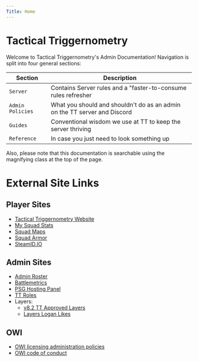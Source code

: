 ```yaml
---
Title: Home
---
```


# Tactical Triggernometry

Welcome to Tactical Triggernometry's Admin Documentation!  Navigation is split into four general sections:

|Section|Description|
|-------|---------- |
|`Server`| Contains Server rules and a "faster-to-consume rules refresher| 
|`Admin Policies`| What you should and shouldn't do as an admin on the TT server and Discord|
|`Guides`| Conventional wisdom we use at TT to keep the server thriving|
|`Reference`| In case you just need to look something up|

Also, please note that this documentation is searchable using the magnifying class at the top of the page.

# External Site Links

## Player Sites

* [Tactical Triggernometry Website](http://tacticaltriggernometry.com/)
* [My Squad Stats](https://mysquadstats.com/)
* [Squad Maps](https://squadmaps.com/)
* [Squad Armor](https://squad-armor.com/)
* [SteamID.IO](https://steamid.io)

## Admin Sites

* [Admin Roster](http://tiny.cc/TTAdminRoster)
* [Battlemetrics](https://battlemetrics.com/)
* [PSG Hosting Panel](https://control.psg-hosting.com/)
* [TT Roles](http://tt-roles.tacticaltriggernometry.com/profile)
* Layers:
    * [v8.2 TT Approved Layers](https://docs.google.com/spreadsheets/d/1A3D4zeOS8YxoEYrWcXa8edBCG_EUueZK9cX2oFMLY9U/edit?gid=1796438364#gid=1796438364)
    * [Layers Logan Likes](https://docs.google.com/spreadsheets/d/1c1iBWiFll0ESeZBG4lT2bTHdf5YJUBtBIlVQTrCY9s8/edit?gid=878317139#gid=878317139)

## OWI

* [OWI licensing administration policies](https://joinsquad.com/server-licensing-and-administration-policies/?swcfpc=1)
* [OWI code of conduct](https://joinsquad.com/code-of-conduct/)
